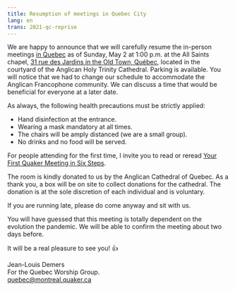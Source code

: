 ```yaml
---
title: Resumption of meetings in Quebec City
lang: en
trans: 2021-qc-reprise
---
```

We are happy to announce that we will carefully resume the in-person meetings [in Quebec](/qc) as of Sunday, May 2 at 1:00 p.m. at the All Saints chapel, [31 rue des Jardins in the Old Town, Québec](/qc), located in the courtyard of the Anglican Holy Trinity Cathedral. Parking is available. You will notice that we had to change our schedule to accommodate the Anglican Francophone community. We can discuss a time that would be beneficial for everyone at a later date.

As always, the following health precautions must be strictly applied:

* Hand disinfection at the entrance.
* Wearing a mask mandatory at all times.
* The chairs will be amply distanced (we are a small group).
* No drinks and no food will be served.

For people attending for the first time, I invite you to read or reread [Your First Quaker Meeting in Six Steps](/about).

The room is kindly donated to us by the Anglican Cathedral of Quebec. As a thank you, a box will be on site to collect donations for the cathedral. The donation is at the sole discretion of each individual and is voluntary.

If you are running late, please do come anyway and sit with us.

You will have guessed that this meeting is totally dependent on the evolution the pandemic. We will be able to confirm the meeting about two days before.

It will be a real pleasure to see you! :+1:

Jean-Louis Demers  
For the Quebec Worship Group.  
[quebec@montreal.quaker.ca](quebec@montreal.quaker.ca)
